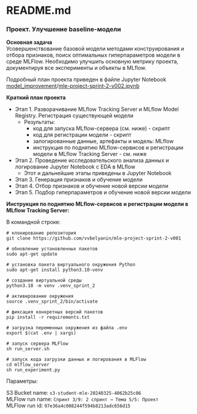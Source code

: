 # README.md

### Проект. Улучшение baseline-модели

**Оcновная задача**    
Усовершенствование базовой модели методами конструирования и отбора признаков, поиск оптимальных гиперпараметров модели в среде MLFlow.
Необходимо улучшить основную метрику проекта, документируя все эксперименты и объекты в MLflow. 

Подробный план проекта приведен в файле Jupyter Notebook [model_improvement](https://github.com/vvbelyanin/mle-project-sprint-2-v001/blob/main/model_improvement)/[mle-project-sprint-2-v002.ipynb](https://github.com/vvbelyanin/mle-project-sprint-2-v001/blob/main/model_improvement/mle-project-sprint-2-v002.ipynb)

**Краткий план проекта**    
- Этап 1. Разворачивание MLflow Tracking Server и MLflow Model Registry. Регистрация существующей модели    
    - Результаты:    
        - код для запуска MLflow-сервера (см. ниже) - скрипт []()
        - код для регистрации модели - скрипт []()
        - залогированные данные, артефакты и модель: MLflow    
        - инструкция по поднятию MLflow-сервисов и регистрации модели в MLflow Tracking Server - см. ниже
- Этап 2. Проведение исследовательского анализа данных и логирование Jupyter Notebook с EDA в MLflow
    - Этот и дальнейшие этапы приведены в Jupyter Notebook []()
- Этап 3. Генерация признаков и обучение модели
- Этап 4. Отбор признаков и обучение новой версии модели
- Этап 5. Подбор гиперпараметров и обучение новой версии модели


**Инструкция по поднятию MLflow-сервисов и регистрации модели в MLflow Tracking Server:**    

В командной строке:    
```
# клонирование репозитория
git clone https://github.com/vvbelyanin/mle-project-sprint-2-v001    

# обновление установленных пакетов
sudo apt-get update    

# установка пакета виртуального окружения Python
sudo apt-get install python3.10-venv    

# создание виртуальной среды
python3.10 -m venv .venv_sprint_2    

# активирование окружения 
source .venv_sprint_2/bin/activate    

# фиксация конкретных версий пакетов
pip install -r requirements.txt    

# загрузка переменных окружения из файла .env
export $(cat .env | xargs)    

# запуск сервера MLFlow
sh run_server.sh

# запуск кода загрузки данных и логирования в MLFlow
cd mlflow_server
sh run_experiment.py
``` 
    
Параметры:    
    
S3 Bucket name: `s3-student-mle-20240325-4062b25c06`    
MLFlow run name:  `Спринт 3/9: 2 спринт → Тема 5/5: Проект`    
MLFlow run id: `97e36a4c008244f594b8213adc656d15`